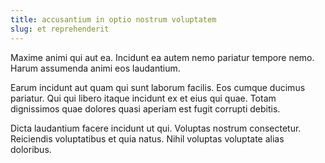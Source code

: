 ```yaml
---
title: accusantium in optio nostrum voluptatem
slug: et reprehenderit
---
```


Maxime animi qui aut ea. Incidunt ea autem nemo pariatur tempore nemo. Harum assumenda animi eos laudantium.

Earum incidunt aut quam qui sunt laborum facilis. Eos cumque ducimus pariatur. Qui qui libero itaque incidunt ex et eius qui quae. Totam dignissimos quae dolores quasi aperiam est fugit corrupti debitis.

Dicta laudantium facere incidunt ut qui. Voluptas nostrum consectetur. Reiciendis voluptatibus et quia natus. Nihil voluptas voluptate alias doloribus.
